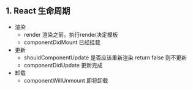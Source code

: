 ## 1. React 生命周期
- 渲染
    - render 渲染之前，执行render决定模板
    - componentDidMount 已经挂载
- 更新
    - shouldComponentUpdate 是否应该重新渲染 return false 则不更新
    - componentDidUpdate 更新完成
- 卸载
    - componentWillUnmount 即将卸载